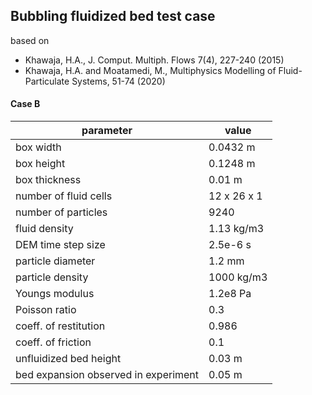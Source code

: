 ## Bubbling fluidized bed test case

based on
* Khawaja, H.A., J. Comput. Multiph. Flows 7(4), 227-240 (2015)
* Khawaja, H.A. and Moatamedi, M., Multiphysics Modelling of Fluid-Particulate Systems, 51-74 (2020)

#### Case B

parameter | value
----------|------
box width | 0.0432 m
box height | 0.1248 m
box thickness | 0.01 m
number of fluid cells | 12 x 26 x 1
number of particles | 9240
fluid density | 1.13 kg/m3
DEM time step size | 2.5e-6 s
particle diameter | 1.2 mm
particle density | 1000 kg/m3
Youngs modulus | 1.2e8 Pa
Poisson ratio | 0.3
coeff. of restitution | 0.986
coeff. of friction | 0.1
unfluidized bed height | 0.03 m
bed expansion observed in experiment | 0.05 m
